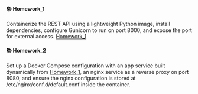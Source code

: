 #### 📚 Homework_1
Containerize the REST API using a lightweight Python image, install dependencies, configure Gunicorn to run on port 8000, and expose the port for external access.
[Homework_1](https://github.com/sashaloven/dan_it_homework/tree/main/Homework/Docker/Homework_1)

#### 📚 Homework_2
Set up a Docker Compose configuration with an app service built dynamically from [Homework_1](https://github.com/sashaloven/dan_it_homework/tree/main/Homework/Docker/Homework_1), an nginx service as a reverse proxy on port 8080, and ensure the nginx configuration is stored at /etc/nginx/conf.d/default.conf inside the container.
